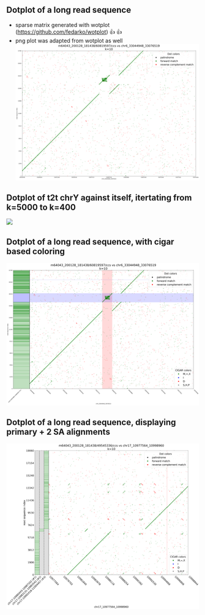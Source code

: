 ## Dotplot of a long read sequence 
- sparse matrix generated with wotplot (https://github.com/fedarko/wotplot) :+1: :+1:
-  png plot was adapted from wotplot as well
![](./examples/dot.ex.png)  

## Dotplot of t2t chrY against itself, itertating from k=5000 to k=400
![](./examples/chrY.k.iter.gif)

## Dotplot of a long read sequence, with cigar based coloring
![](./examples/dot.cigar.png)

## Dotplot of a long read sequence, displaying primary + 2 SA alignments 
![](./examples/dot.SA.png)